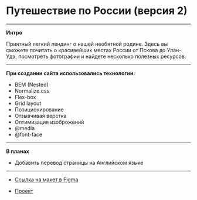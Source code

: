 # Путешествие по России (версия 2)
--------------------------------------------------
**Интро**

Приятный легкий лендинг о нашей необятной родине.
Здесь вы сможете почитать о красивейших местах России от Пскова до Улан-Удэ, посмотреть фотографии и найдете несколько полезных ресурсов.

--------------------------------------------------
**При создании сайта использовались технологии:**

* BEM (Nested)
* Normalize.css
* Flex-box
* Grid layout
* Позиционирование
* Отзывчивая верстка
* Оптимизация изоброжений
* @media
* @font-face
--------------------------------------------------
**В планах**

* Добавить перевод страницы на Английском языке
--------------------------------------------------


* [Ссылка на макет в Figma](https://www.figma.com/file/5PEoxONEq3Vtr9qQa8jwYD/Russia-%2F-desktop-%2B-mobile-(Copy)?node-id=0%3A1)

* [Проект](https://taashev.github.io/russian-travel/)
